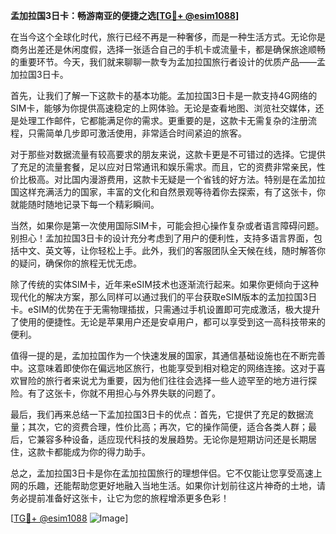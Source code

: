 **孟加拉国3日卡：畅游南亚的便捷之选[[TG💪+ @esim1088](https://t.me/s/esim1088)]**

在当今这个全球化时代，旅行已经不再是一种奢侈，而是一种生活方式。无论你是商务出差还是休闲度假，选择一张适合自己的手机卡或流量卡，都是确保旅途顺畅的重要环节。今天，我们就来聊聊一款专为孟加拉国旅行者设计的优质产品——孟加拉国3日卡。

首先，让我们了解一下这款卡的基本功能。孟加拉国3日卡是一款支持4G网络的SIM卡，能够为你提供高速稳定的上网体验。无论是查看地图、浏览社交媒体，还是处理工作邮件，它都能满足你的需求。更重要的是，这款卡无需复杂的注册流程，只需简单几步即可激活使用，非常适合时间紧迫的旅客。

对于那些对数据流量有较高要求的朋友来说，这款卡更是不可错过的选择。它提供了充足的流量套餐，足以应对日常通讯和娱乐需求。而且，它的资费非常亲民，性价比极高。对比国内漫游费用，这款卡无疑是一个省钱的好方法。特别是在孟加拉国这样充满活力的国家，丰富的文化和自然景观等待着你去探索，有了这张卡，你就能随时随地记录下每一个精彩瞬间。

当然，如果你是第一次使用国际SIM卡，可能会担心操作复杂或者语言障碍问题。别担心！孟加拉国3日卡的设计充分考虑到了用户的便利性，支持多语言界面，包括中文、英文等，让你轻松上手。此外，我们的客服团队全天候在线，随时解答你的疑问，确保你的旅程无忧无虑。

除了传统的实体SIM卡，近年来eSIM技术也逐渐流行起来。如果你更倾向于这种现代化的解决方案，那么同样可以通过我们的平台获取eSIM版本的孟加拉国3日卡。eSIM的优势在于无需物理插拔，只需通过手机设置即可完成激活，极大提升了使用的便捷性。无论是苹果用户还是安卓用户，都可以享受到这一高科技带来的便利。

值得一提的是，孟加拉国作为一个快速发展的国家，其通信基础设施也在不断完善中。这意味着即使你在偏远地区旅行，也能享受到相对稳定的网络连接。这对于喜欢冒险的旅行者来说尤为重要，因为他们往往会选择一些人迹罕至的地方进行探险。有了这张卡，你就不用担心与外界失联的问题了。

最后，我们再来总结一下孟加拉国3日卡的优点：首先，它提供了充足的数据流量；其次，它的资费合理，性价比高；再次，它的操作简便，适合各类人群；最后，它兼容多种设备，适应现代科技的发展趋势。无论你是短期访问还是长期居住，这款卡都能成为你的得力助手。

总之，孟加拉国3日卡是你在孟加拉国旅行的理想伴侣。它不仅能让您享受高速上网的乐趣，还能帮助您更好地融入当地生活。如果你计划前往这片神奇的土地，请务必提前准备好这张卡，让它为您的旅程增添更多色彩！

[[TG💪+ @esim1088](https://t.me/s/esim1088) ![Image](https://i.postimg.cc/4NQfJmqS/Snipaste-2025-05-13-00-14-12.png)]